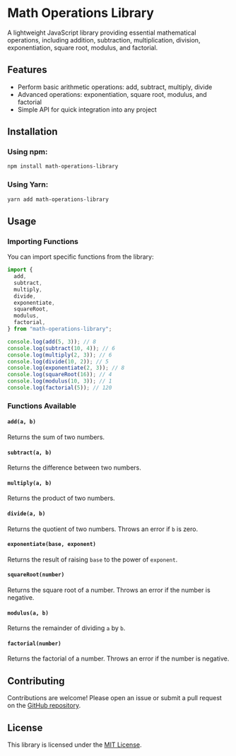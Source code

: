 # Math Operations Library

A lightweight JavaScript library providing essential mathematical operations, including addition, subtraction, multiplication, division, exponentiation, square root, modulus, and factorial.

## Features

- Perform basic arithmetic operations: add, subtract, multiply, divide
- Advanced operations: exponentiation, square root, modulus, and factorial
- Simple API for quick integration into any project

## Installation

### Using npm:

```bash
npm install math-operations-library
```

### Using Yarn:

```bash
yarn add math-operations-library
```

## Usage

### Importing Functions

You can import specific functions from the library:

```javascript
import {
  add,
  subtract,
  multiply,
  divide,
  exponentiate,
  squareRoot,
  modulus,
  factorial,
} from "math-operations-library";

console.log(add(5, 3)); // 8
console.log(subtract(10, 4)); // 6
console.log(multiply(2, 3)); // 6
console.log(divide(10, 2)); // 5
console.log(exponentiate(2, 3)); // 8
console.log(squareRoot(16)); // 4
console.log(modulus(10, 3)); // 1
console.log(factorial(5)); // 120
```

### Functions Available

#### `add(a, b)`

Returns the sum of two numbers.

#### `subtract(a, b)`

Returns the difference between two numbers.

#### `multiply(a, b)`

Returns the product of two numbers.

#### `divide(a, b)`

Returns the quotient of two numbers. Throws an error if `b` is zero.

#### `exponentiate(base, exponent)`

Returns the result of raising `base` to the power of `exponent`.

#### `squareRoot(number)`

Returns the square root of a number. Throws an error if the number is negative.

#### `modulus(a, b)`

Returns the remainder of dividing `a` by `b`.

#### `factorial(number)`

Returns the factorial of a number. Throws an error if the number is negative.

## Contributing

Contributions are welcome! Please open an issue or submit a pull request on the [GitHub repository](https://github.com/your-username/math-operations-library).

## License

This library is licensed under the [MIT License](LICENSE).
